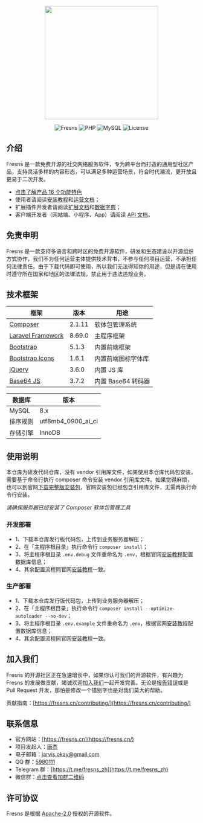 <p align="center"><a href="https://fresns.cn" target="_blank"><img src="https://cdn.fresns.cn/images/logo.png" width="300"></a></p>

<p align="center">
<img src="https://img.shields.io/badge/Fresns-1.0-yellow" alt="Fresns">
<img src="https://img.shields.io/badge/PHP-%5E8.0-blue" alt="PHP">
<img src="https://img.shields.io/badge/MySQL-%5E8.0-orange" alt="MySQL">
<img src="https://img.shields.io/badge/License-Apache--2.0-green" alt="License">
</p>

## 介绍

Fresns 是一款免费开源的社交网络服务软件，专为跨平台而打造的通用型社区产品，支持灵活多样的内容形态，可以满足多种运营场景，符合时代潮流，更开放且更易于二次开发。

- [点击了解产品 16 个功能特色](https://fresns.cn/guide/features.html)
- 使用者请阅读[安装教程](https://fresns.cn/guide/install.html)和[运营文档](https://fresns.cn/operating/)；
- 扩展插件开发者请阅读[扩展文档](https://fresns.cn/extensions/)和[数据字典](https://fresns.cn/database/)；
- 客户端开发者（网站端、小程序、App）请阅读 [API 文档](https://fresns.cn/api/)。

## 免责申明

Fresns 是一款支持多语言和跨时区的免费开源软件，研发和生态建设以开源组织方式协作，我们不为任何运营主体提供技术背书，不参与任何项目运营，不承担任何法律责任。由于下载代码即可使用，所以我们无法得知你的用途，但是请在使用时遵守所在国家和地区的法律法规，禁止用于违法违规业务。

## 技术框架

| 框架 | 版本 | 用途 |
| --- | --- | --- |
| [Composer](https://github.com/composer/composer) | 2.1.11 | 软体包管理系统 |
| [Laravel Framework](https://github.com/laravel/framework) | 8.69.0 | 主程序框架 |
| [Bootstrap](https://getbootstrap.com/) | 5.1.3 | 内置前端框架 |
| [Bootstrap Icons](https://icons.getbootstrap.com/) | 1.6.1 | 内置前端图标字体库 |
| [jQuery](https://github.com/jquery/jquery) | 3.6.0 | 内置 JS 库 |
| [Base64 JS](https://github.com/dankogai/js-base64) | 3.7.2 | 内置 Base64 转码器 |

| 数据库 | 版本 |
| --- | --- |
| MySQL | 8.x |
| 排序规则 | utf8mb4_0900_ai_ci |
| 存储引擎 | InnoDB |

## 使用说明

本仓库为研发代码仓库，没有 vendor 引用库文件，如果使用本仓库代码包安装，需要基于命令行执行 composer 命令安装 vendor 引用库文件。如果觉得麻烦，也可以到官网[下载完整版安装包](https://apps.fresns.cn/)，官网安装包已经包含引用库文件，无需再执行命令行安装。

*请确保服务器已经安装了 Composer 软体包管理工具*

### 开发部署

- 1、下载本仓库发行版代码包，上传到业务服务器解压；
- 2、在「主程序根目录」执行命令行 `composer install`；
- 3、将主程序根目录 `.env.debug` 文件重命名为 `.env`，根据官网[安装教程](https://fresns.cn/guide/install.html)配置数据库信息；
- 4、其余配置流程同官网[安装教程](https://fresns.cn/guide/install.html)一致。

### 生产部署

- 1、下载本仓库发行版代码包，上传到业务服务器解压；
- 2、在「主程序根目录」执行命令行 `composer install --optimize-autoloader --no-dev`；
- 3、将主程序根目录 `.env.example` 文件重命名为 `.env`，根据官网[安装教程](https://fresns.cn/guide/install.html)配置数据库信息；
- 4、其余配置流程同官网[安装教程](https://fresns.cn/guide/install.html)一致。

## 加入我们

Fresns 的开源社区正在急速增长中，如果你认可我们的开源软件，有兴趣为 Fresns 的发展做贡献，竭诚欢迎[加入我们](https://fresns.cn/community/join.html)一起开发完善。无论是[报告错误](https://fresns.cn/guide/feedback.html)或是 Pull Request 开发，那怕是修改一个错别字也是对我们莫大的帮助。

贡献指南：[https://fresns.cn/contributing/](https://fresns.cn/contributing/)

## 联系信息

- 官方网站：[https://fresns.cn](https://fresns.cn/)
- 项目发起人：[唐杰](https://tangjie.me/)
- 电子邮箱：[jarvis.okay@gmail.com](mailto:jarvis.okay@gmail.com)
- QQ 群：[5980111](https://qm.qq.com/cgi-bin/qm/qr?k=R2pfcPUd4Nyc87AKdkuHP9yJ0MhddUaz&jump_from=webapi)
- Telegram 群：[https://t.me/fresns_zh](https://t.me/fresns_zh)
- 微信群：[点击查看加群二维码](https://tangjie.me/media/wechat/fresns.jpg)

## 许可协议

Fresns 是根据 [Apache-2.0](https://opensource.org/licenses/Apache-2.0) 授权的开源软件。
